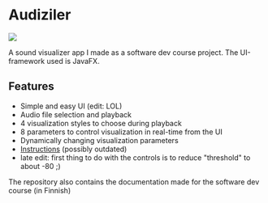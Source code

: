 # Audiziler

![](https://github.com/Veikkosuhonen/ot-harjoitustyo/blob/master/dokumentaatio/kuvat/audiziler.png)

A sound visualizer app I made as a software dev course project. The UI-framework used is JavaFX.

## Features

- Simple and easy UI (edit: LOL)
- Audio file selection and playback
- 4 visualization styles to choose during playback
- 8 parameters to control visualization in real-time from the UI
- Dynamically changing visualization parameters
- [Instructions](https://github.com/Veikkosuhonen/Audiziler/blob/master/dokumentaatio/Instructions.md) (possibly outdated)
- late edit: first thing to do with the controls is to reduce "threshold" to about -80 ;)

The repository also contains the documentation made for the software dev course (in Finnish)
